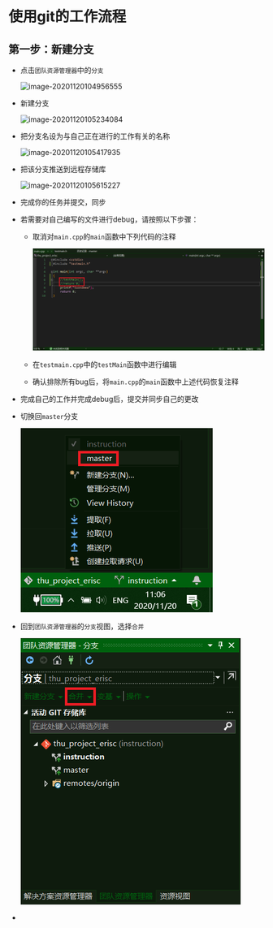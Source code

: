 # 使用git的工作流程

## 第一步：新建分支

* 点击`团队资源管理器`中的`分支`

  ![image-20201120104956555](使用git的工作流程.assets/image-20201120104956555.png)

* 新建分支

  ![image-20201120105234084](使用git的工作流程.assets/image-20201120105234084.png)

* 把分支名设为与自己正在进行的工作有关的名称

  ![image-20201120105417935](使用git的工作流程.assets/image-20201120105417935.png)

* 把该分支推送到远程存储库

  ![image-20201120105615227](使用git的工作流程.assets/image-20201120105615227.png)

* 完成你的任务并提交，同步

* 若需要对自己编写的文件进行debug，请按照以下步骤：

  * 取消对`main.cpp`的`main`函数中下列代码的注释

    ![image-20201120110234567](使用git的工作流程.assets/image-20201120110234567.png)

  * 在`testmain.cpp`中的`testMain`函数中进行编辑

  * 确认排除所有bug后，将`main.cpp`的`main`函数中上述代码恢复注释

* 完成自己的工作并完成debug后，提交并同步自己的更改

* 切换回`master`分支

  ![image-20201120110637699](使用git的工作流程.assets/image-20201120110637699.png)

* 回到`团队资源管理器`的`分支`视图，选择`合并`

  ![image-20201120110957567](使用git的工作流程.assets/image-20201120110957567.png)

* 